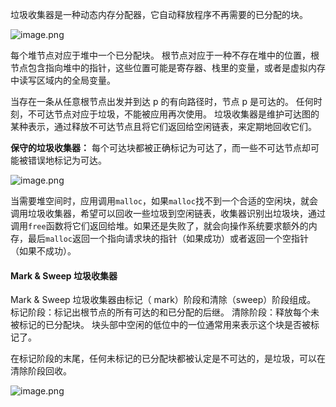 垃圾收集器是一种动态内存分配器，它自动释放程序不再需要的已分配的块。

![image.png](https://s2.loli.net/2021/12/22/DXS1mPWcYh4itrZ.png)

每个堆节点对应于堆中一个已分配块。
根节点对应于一种不存在堆中的位置，根节点包含指向堆中的指针，这些位置可能是寄存器、栈里的变量，或者是虚拟内存中读写区域内的全局变量。

当存在一条从任意根节点出发并到达 p 的有向路径时，节点 p 是可达的。
任何时刻，不可达节点对应于垃圾，不能被应用再次使用。
垃圾收集器是维护可达图的某种表示，通过释放不可达节点且将它们返回给空闲链表，来定期地回收它们。

**保守的垃圾收集器：** 每个可达块都被正确标记为可达了，而一些不可达节点却可能被错误地标记为可达。

![image.png](https://s2.loli.net/2021/12/22/TmcIzUP1rCBsqpD.png)

当需要堆空间时，应用调用`malloc`，如果`malloc`找不到一个合适的空闲块，就会调用垃圾收集器，希望可以回收一些垃圾到空闲链表，收集器识别出垃圾块，通过调用`free`函数将它们返回给堆。如果还是失败了，就会向操作系统要求额外的内存，最后`malloc`返回一个指向请求块的指针（如果成功）或者返回一个空指针（如果不成功）。

#### Mark & Sweep 垃圾收集器
Mark & Sweep 垃圾收集器由标记（ mark）阶段和清除（sweep）阶段组成。
标记阶段：标记出根节点的所有可达的和已分配的后继。
清除阶段：释放每个未被标记的已分配块。
块头部中空闲的低位中的一位通常用来表示这个块是否被标记了。

在标记阶段的末尾，任何未标记的已分配块都被认定是不可达的，是垃圾，可以在清除阶段回收。

![image.png](https://s2.loli.net/2021/12/22/FYyUtAgkXEVM9fv.png)

















